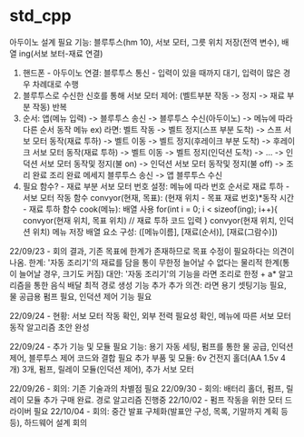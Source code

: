 # std_cpp
아두이노 설계
필요 기능: 블루투스(hm 10), 서보 모터, 그릇 위치 저장(전역 변수), 배열 ing(서보 보터-재료 연결)

1. 핸드폰 - 아두이노 연결: 블루투스 통신 - 입력이 있을 때까지 대기, 입력이 많은 경우 차례대로 수행
2. 블루투스로 수신한 신호를 통해 서보 모터 제어: (벨트부분 작동 -> 정지 -> 재료 부분 작동) 반복
3. 순서: 앱(메뉴 입력) -> 블루투스 송신 -> 블루투스 수신(아두이노) -> 메뉴에 따라 다른 순서 동작
    메뉴 ex) 라면: 벨트 작동 -> 벨트 정지(스프 부분 도착) -> 스프 서보 모터 동작(재료 투하) -> 벨트 이동 -> 벨트 정지(후레이크 부분 도착) -> 후레이크 서보 모터 동작(재료 투하) -> 벨트 이동 -> 벨트 정지(인덕션 도착) -> ... -> 인덕션 서보 모터 동작및 정지(불 on) -> 인덕션 서보 모터 동작및 정지(불 off) -> 조리 완료 
    조리 완료 메세지 블루투스 송신 -> 앱 블루투스 수신
4. 필요 함수? - 재료 부분 서보 모터 번호 설정: 메뉴에 따라 번호 순서로 재료 투하
            - 서보 모터 작동 함수 convyor(현재, 목표): (현재 위치 - 목표 재료 번호)*동작 시간
            - 재료 투하 함수 cook(메뉴): 배열 사용 
                for(int i = 0; i < sizeof(ing); i++){
                convyor(현재 위치, 목표 위치)
                // 재료 투하 코드 입력
                }
                convyor(현재 위치, 인덕션 위치)
메뉴 저장 배열 요소 구성: ([메뉴이름], [재료(순서)], [재료(그람수)])

22/09/23 - 회의 결과, 기존 목표에 한계가 존재하므로 목표 수정이 필요하다는 의견이 나옴.
    한계: '자동 조리기'의 재료를 담을 통이 무한정 늘어날 수 없다는 물리적 한계(통이 늘어날 경우, 크기도 커짐)
    대안: '자동 조리기'의 기능을 라면 조리로 한정 + a* 알고리즘을 통한 음식 배달 최적 경로 생성 기능 추가
    추가 의견: 라면 용기 셋팅기능 필요, 물 공급용 펌프 필요, 인덕션 제어 기능 필요

22/09/24 - 현황: 서보 모터 작동 확인, 외부 전력 필요성 확인, 메뉴에 따른 서보 모터 동작 알고리즘 초안 완성

22/09/24 - 추가 기능 및 모듈
    필요 기능: 용기 자동 세팅, 펌프를 통한 물 공급, 인덕션 제어, 블루투스 제어 코드와 결합 필요
    추가 부품 및 모듈: 6v 건전지 홀더(AA 1.5v 4개) 3개, 펌프, 릴레이 모듈(인덕션 제어), 추가 서보 모터 

22/09/26 - 회의: 기존 기술과의 차별점 필요
22/09/30 - 회의: 배터리 홀더, 펌프, 릴레이 모듈 추가 구매 완료. 경로 알고리즘 진행중
22/10/02 - 펌프 작동을 위한 모터 드라이버 필요
22/10/04 - 회의: 중간 발표 구체화(발표안 구성, 목록, 기말까지 계획 등등), 하드웨어 설계 회의
